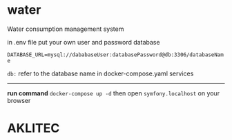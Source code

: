 # water
Water consumption management system

in .env file 
put your own user and password database 

`DATABASE_URL=mysql://dababaseUser:databasePassword@db:3306/databaseName`

`db:` refer to the database name in docker-compose.yaml services


****

**run command** `docker-compose up -d` then open `symfony.localhost` on your browser

# AKLITEC
